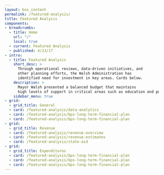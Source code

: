 ```yaml
---
layout: bos_content
permalink: /featured-analysis/
title: Featured Analysis
components:
- breadcrumbs:
  - title: Home
    url: "/"
    local: true
  - current: Featured Analysis
  - published: 4/13/17
- intro:
  - title: Featured Analysis
    short_desc: >
      Through operational reviews, data-driven initiatives, and
      other planning efforts, the Walsh Administration has 
      identified need for investment in key areas. Cards below.
    description: >
      Mayor Walsh presented a balanced budget that maintains 
      high levels of support in critical areas such as education and public safety, makes limited strategic investments,continues the City's commitment to addressing its long-termliabilities, and builds on the Administration's record of strong fiscal management. This is made possible by the Administration's achievement of efficiencies and savings. The City's data-driven managerial approach was recently validated by the affirmation of Boston's triple A bond rating.
    sidebar_menu: true
- grid: 
  - grid_title: General
  - card: /featured-analysis/data-analytics
  - card: /featured-analysis/bps-long-term-financial-plan
  - card: /featured-analysis/bps-long-term-financial-plan
- grid: 
  - grid_title: Revenue
  - card: /featured-analysis/revenue-overview
  - card: /featured-analysis/revenue-estimates
  - card: /featured-analysis/state-aid
- grid: 
  - grid_title: Expenditures
  - card: /featured-analysis/bps-long-term-financial-plan
  - card: /featured-analysis/bps-long-term-financial-plan
  - card: /featured-analysis/bps-long-term-financial-plan
---
```

